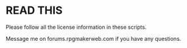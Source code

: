 # READ THIS
Please follow all the license information in these scripts. 

Message me on forums.rpgmakerweb.com if you have any questions.
